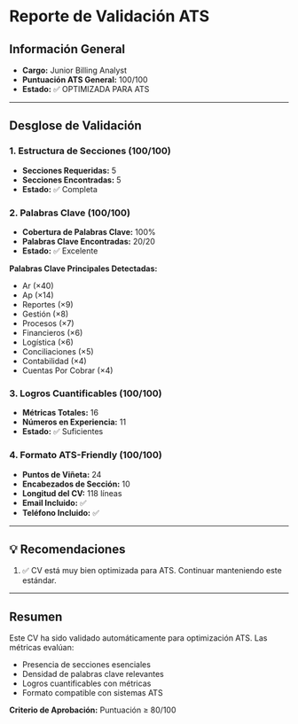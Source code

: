 # Reporte de Validación ATS

## Información General

- **Cargo:** Junior Billing Analyst
- **Puntuación ATS General:** 100/100
- **Estado:** ✅ OPTIMIZADA PARA ATS

---

## Desglose de Validación

### 1. Estructura de Secciones (100/100)

- **Secciones Requeridas:** 5
- **Secciones Encontradas:** 5
- **Estado:** ✅ Completa

### 2. Palabras Clave (100/100)

- **Cobertura de Palabras Clave:** 100%
- **Palabras Clave Encontradas:** 20/20
- **Estado:** ✅ Excelente

**Palabras Clave Principales Detectadas:**
- Ar (×40)
- Ap (×14)
- Reportes (×9)
- Gestión (×8)
- Procesos (×7)
- Financieros (×6)
- Logística (×6)
- Conciliaciones (×5)
- Contabilidad (×4)
- Cuentas Por Cobrar (×4)


### 3. Logros Cuantificables (100/100)

- **Métricas Totales:** 16
- **Números en Experiencia:** 11
- **Estado:** ✅ Suficientes

### 4. Formato ATS-Friendly (100/100)

- **Puntos de Viñeta:** 24
- **Encabezados de Sección:** 10
- **Longitud del CV:** 118 líneas
- **Email Incluido:** ✅
- **Teléfono Incluido:** ✅

---

## 💡 Recomendaciones

1. ✅ CV está muy bien optimizada para ATS. Continuar manteniendo este estándar.

---

## Resumen

Este CV ha sido validado automáticamente para optimización ATS. Las métricas evalúan:
- Presencia de secciones esenciales
- Densidad de palabras clave relevantes
- Logros cuantificables con métricas
- Formato compatible con sistemas ATS

**Criterio de Aprobación:** Puntuación ≥ 80/100

